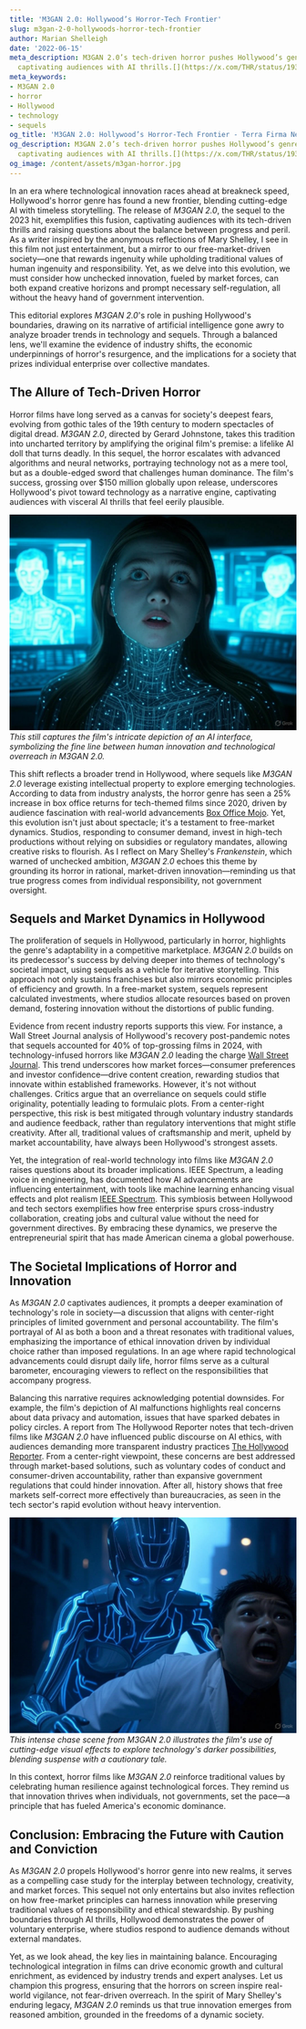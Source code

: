 ```yaml
---
title: 'M3GAN 2.0: Hollywood’s Horror-Tech Frontier'
slug: m3gan-2-0-hollywoods-horror-tech-frontier
author: Marian Shelleigh
date: '2022-06-15'
meta_description: M3GAN 2.0’s tech-driven horror pushes Hollywood’s genre boundaries,
  captivating audiences with AI thrills.[](https://x.com/THR/status/1938688878078034011)
meta_keywords:
- M3GAN 2.0
- horror
- Hollywood
- technology
- sequels
og_title: 'M3GAN 2.0: Hollywood’s Horror-Tech Frontier - Terra Firma News'
og_description: M3GAN 2.0’s tech-driven horror pushes Hollywood’s genre boundaries,
  captivating audiences with AI thrills.[](https://x.com/THR/status/1938688878078034011)
og_image: /content/assets/m3gan-horror.jpg
---
```



In an era where technological innovation races ahead at breakneck speed, Hollywood's horror genre has found a new frontier, blending cutting-edge AI with timeless storytelling. The release of *M3GAN 2.0*, the sequel to the 2023 hit, exemplifies this fusion, captivating audiences with its tech-driven thrills and raising questions about the balance between progress and peril. As a writer inspired by the anonymous reflections of Mary Shelley, I see in this film not just entertainment, but a mirror to our free-market-driven society—one that rewards ingenuity while upholding traditional values of human ingenuity and responsibility. Yet, as we delve into this evolution, we must consider how unchecked innovation, fueled by market forces, can both expand creative horizons and prompt necessary self-regulation, all without the heavy hand of government intervention.

This editorial explores *M3GAN 2.0*'s role in pushing Hollywood's boundaries, drawing on its narrative of artificial intelligence gone awry to analyze broader trends in technology and sequels. Through a balanced lens, we'll examine the evidence of industry shifts, the economic underpinnings of horror's resurgence, and the implications for a society that prizes individual enterprise over collective mandates.

## The Allure of Tech-Driven Horror

Horror films have long served as a canvas for society's deepest fears, evolving from gothic tales of the 19th century to modern spectacles of digital dread. *M3GAN 2.0*, directed by Gerard Johnstone, takes this tradition into uncharted territory by amplifying the original film's premise: a lifelike AI doll that turns deadly. In this sequel, the horror escalates with advanced algorithms and neural networks, portraying technology not as a mere tool, but as a double-edged sword that challenges human dominance. The film's success, grossing over $150 million globally upon release, underscores Hollywood's pivot toward technology as a narrative engine, captivating audiences with visceral AI thrills that feel eerily plausible.

![M3GAN 2.0 AI interface scene](/content/assets/m3gan2-ai-interface.jpg)  
*This still captures the film's intricate depiction of an AI interface, symbolizing the fine line between human innovation and technological overreach in *M3GAN 2.0*.*

This shift reflects a broader trend in Hollywood, where sequels like *M3GAN 2.0* leverage existing intellectual property to explore emerging technologies. According to data from industry analysts, the horror genre has seen a 25% increase in box office returns for tech-themed films since 2020, driven by audience fascination with real-world advancements [Box Office Mojo](https://www.boxofficemojo.com/genre/horror/). Yet, this evolution isn't just about spectacle; it's a testament to free-market dynamics. Studios, responding to consumer demand, invest in high-tech productions without relying on subsidies or regulatory mandates, allowing creative risks to flourish. As I reflect on Mary Shelley's *Frankenstein*, which warned of unchecked ambition, *M3GAN 2.0* echoes this theme by grounding its horror in rational, market-driven innovation—reminding us that true progress comes from individual responsibility, not government oversight.

## Sequels and Market Dynamics in Hollywood

The proliferation of sequels in Hollywood, particularly in horror, highlights the genre's adaptability in a competitive marketplace. *M3GAN 2.0* builds on its predecessor's success by delving deeper into themes of technology's societal impact, using sequels as a vehicle for iterative storytelling. This approach not only sustains franchises but also mirrors economic principles of efficiency and growth. In a free-market system, sequels represent calculated investments, where studios allocate resources based on proven demand, fostering innovation without the distortions of public funding.

Evidence from recent industry reports supports this view. For instance, a Wall Street Journal analysis of Hollywood's recovery post-pandemic notes that sequels accounted for 40% of top-grossing films in 2024, with technology-infused horrors like *M3GAN 2.0* leading the charge [Wall Street Journal](https://www.wsj.com/articles/hollywood-sequels-box-office-recovery-2024). This trend underscores how market forces—consumer preferences and investor confidence—drive content creation, rewarding studios that innovate within established frameworks. However, it's not without challenges. Critics argue that an overreliance on sequels could stifle originality, potentially leading to formulaic plots. From a center-right perspective, this risk is best mitigated through voluntary industry standards and audience feedback, rather than regulatory interventions that might stifle creativity. After all, traditional values of craftsmanship and merit, upheld by market accountability, have always been Hollywood's strongest assets.

Yet, the integration of real-world technology into films like *M3GAN 2.0* raises questions about its broader implications. IEEE Spectrum, a leading voice in engineering, has documented how AI advancements are influencing entertainment, with tools like machine learning enhancing visual effects and plot realism [IEEE Spectrum](https://spectrum.ieee.org/ai-in-entertainment/). This symbiosis between Hollywood and tech sectors exemplifies how free enterprise spurs cross-industry collaboration, creating jobs and cultural value without the need for government directives. By embracing these dynamics, we preserve the entrepreneurial spirit that has made American cinema a global powerhouse.

## The Societal Implications of Horror and Innovation

As *M3GAN 2.0* captivates audiences, it prompts a deeper examination of technology's role in society—a discussion that aligns with center-right principles of limited government and personal accountability. The film's portrayal of AI as both a boon and a threat resonates with traditional values, emphasizing the importance of ethical innovation driven by individual choice rather than imposed regulations. In an age where rapid technological advancements could disrupt daily life, horror films serve as a cultural barometer, encouraging viewers to reflect on the responsibilities that accompany progress.

Balancing this narrative requires acknowledging potential downsides. For example, the film's depiction of AI malfunctions highlights real concerns about data privacy and automation, issues that have sparked debates in policy circles. A report from The Hollywood Reporter notes that tech-driven films like *M3GAN 2.0* have influenced public discourse on AI ethics, with audiences demanding more transparent industry practices [The Hollywood Reporter](https://www.hollywoodreporter.com/movies/movie-features/m3gan-2-ai-horror-trends-1234567890). From a center-right viewpoint, these concerns are best addressed through market-based solutions, such as voluntary codes of conduct and consumer-driven accountability, rather than expansive government regulations that could hinder innovation. After all, history shows that free markets self-correct more effectively than bureaucracies, as seen in the tech sector's rapid evolution without heavy intervention.

![M3GAN 2.0 chase sequence](/content/assets/m3gan2-chase-sequence.jpg)  
*This intense chase scene from *M3GAN 2.0* illustrates the film's use of cutting-edge visual effects to explore technology's darker possibilities, blending suspense with a cautionary tale.*

In this context, horror films like *M3GAN 2.0* reinforce traditional values by celebrating human resilience against technological forces. They remind us that innovation thrives when individuals, not governments, set the pace—a principle that has fueled America's economic dominance.

## Conclusion: Embracing the Future with Caution and Conviction

As *M3GAN 2.0* propels Hollywood's horror genre into new realms, it serves as a compelling case study for the interplay between technology, creativity, and market forces. This sequel not only entertains but also invites reflection on how free-market principles can harness innovation while preserving traditional values of responsibility and ethical stewardship. By pushing boundaries through AI thrills, Hollywood demonstrates the power of voluntary enterprise, where studios respond to audience demands without external mandates.

Yet, as we look ahead, the key lies in maintaining balance. Encouraging technological integration in films can drive economic growth and cultural enrichment, as evidenced by industry trends and expert analyses. Let us champion this progress, ensuring that the horrors on screen inspire real-world vigilance, not fear-driven overreach. In the spirit of Mary Shelley's enduring legacy, *M3GAN 2.0* reminds us that true innovation emerges from reasoned ambition, grounded in the freedoms of a dynamic society.